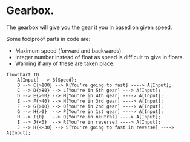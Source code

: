 # Gearbox.
The gearbox will give you the gear it you in based on given speed.

Some foolproof parts in code are:
* Maximum speed (forward and backwards).
* Integer number instead of float as speed is difficult to give in floats.
* Warning if any of these are taken place.

```mermaid
flowchart TD
    A[Input] --> B{Speed};
    B --> C{>100} --> K[You're going to fast] ----> A[Input];
    C --> D{>80} --> L[You're in 5th gear] ---> A[Input];
    D --> E{>60} --> M[You're in 4th gear] ----> A[Input];
    E --> F{>40} --> N[You're in 3rd gear] ----> A[Input];
    F --> G{>10} --> O[You're in 2nd gear] ----> A[Input];
    G --> H{>0}  --> P[You're in 1st gear] ----> A[Input];
    H --> I{0}   --> Q[You're in neutral] ----> A[Input];
    I --> J{<0}  --> R[You're in reverse] ----> A[Input];
    J --> H{<-30} --> S[You're going to fast in reverse] ----> A[Input];
```
